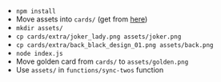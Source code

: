 - `npm install`
- Move assets into `cards/` (get from [here](https://ddant1100.itch.io/ttrpg-legacy-cards-1))
- `mkdir assets/`
- `cp cards/extra/joker_lady.png assets/joker.png`
- `cp cards/extra/back_black_design_01.png assets/back.png`
- `node index.js`
- Move golden card from `cards/` to `assets/golden.png`
- Use `assets/` in `functions/sync-twos` function